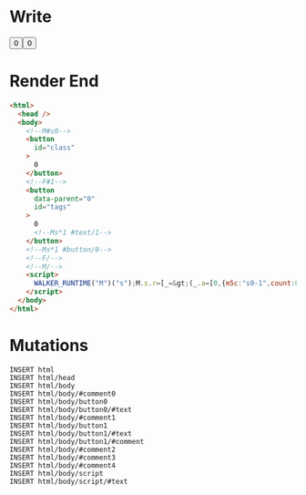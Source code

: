 # Write
  <!--M#s0--><button id=class>0</button><!--F#1--><button id=tags data-parent=0>0<!--Ms*1 #text/1--></button><!--Ms*1 #button/0--><!--F/--><!--M/--><script>WALKER_RUNTIME("M")("s");M.s.r=[_=>(_.a=[0,{m5c:"s0-1",count:0}]),"$compat_setScope",1,"__tests__/components/tags-counter.marko_0_count",1];M.s.w();$MC=(window.$MC||[]).concat({"w":[["s0",0,{},{"f":1}]],"t":["__tests__/template.marko"]})</script>

# Render End
```html
<html>
  <head />
  <body>
    <!--M#s0-->
    <button
      id="class"
    >
      0
    </button>
    <!--F#1-->
    <button
      data-parent="0"
      id="tags"
    >
      0
      <!--Ms*1 #text/1-->
    </button>
    <!--Ms*1 #button/0-->
    <!--F/-->
    <!--M/-->
    <script>
      WALKER_RUNTIME("M")("s");M.s.r=[_=&gt;(_.a=[0,{m5c:"s0-1",count:0}]),"$compat_setScope",1,"__tests__/components/tags-counter.marko_0_count",1];M.s.w();$MC=(window.$MC||[]).concat({"w":[["s0",0,{},{"f":1}]],"t":["__tests__/template.marko"]})
    </script>
  </body>
</html>
```

# Mutations
```
INSERT html
INSERT html/head
INSERT html/body
INSERT html/body/#comment0
INSERT html/body/button0
INSERT html/body/button0/#text
INSERT html/body/#comment1
INSERT html/body/button1
INSERT html/body/button1/#text
INSERT html/body/button1/#comment
INSERT html/body/#comment2
INSERT html/body/#comment3
INSERT html/body/#comment4
INSERT html/body/script
INSERT html/body/script/#text
```
